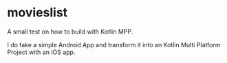 # movieslist

A small test on how to build with Kotlin MPP. 

I do take a simple Android App and transform it into an Kotlin Multi Platform Project with an iOS app. 
